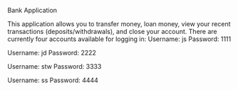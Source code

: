 Bank Application

This application allows you to transfer money, loan money, view your recent transactions (deposits/withdrawals), and close your account. There are currently four accounts available for logging in:
Username: js
Password: 1111

Username: jd
Password: 2222

Username: stw
Password: 3333

Username: ss
Password: 4444
